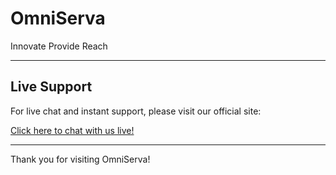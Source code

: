# OmniServa

Innovate Provide Reach

---

## Live Support

For live chat and instant support, please visit our official site:

[Click here to chat with us live!](https://OmniServa.github.io/)

---

Thank you for visiting OmniServa!
